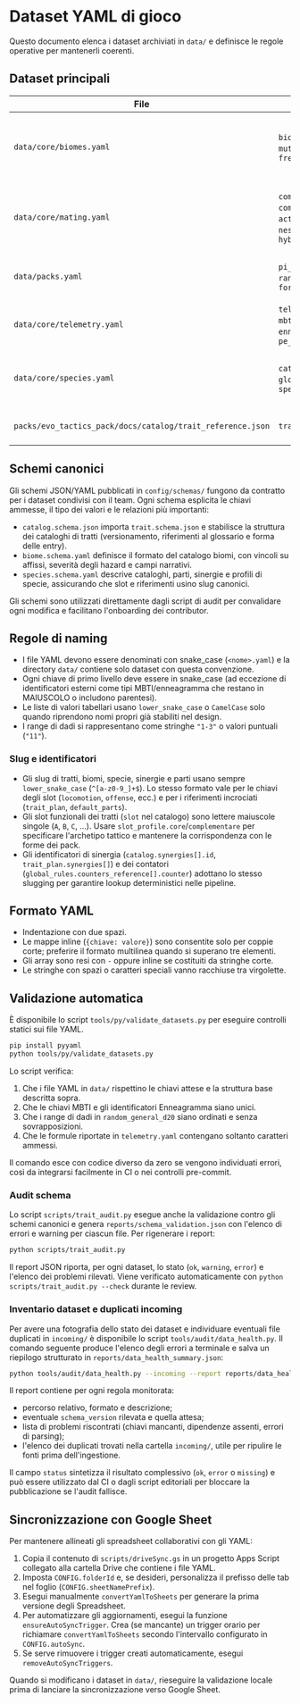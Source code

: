 # Dataset YAML di gioco

Questo documento elenca i dataset archiviati in `data/` e definisce le regole operative per mantenerli coerenti.

## Dataset principali

| File | Chiave radice | Contenuto | Note |
| --- | --- | --- | --- |
| `data/core/biomes.yaml` | `biomes`, `vc_adapt`, `mutations`, `frequencies` | Parametri di difficoltà, adattamenti e tabelle mutazioni per i biomi. | Gli array `t0_table_d12` e `t1_table_d8` rappresentano risultati di dadi e vanno mantenuti ordinati secondo il valore del dado. La struttura del catalogo biomi è descritta in `config/schemas/biome.schema.yaml`. |
| `data/core/mating.yaml` | `compat_forme`, `compat_ennea`, `actions_appeal`, `nest_standards`, `hybrid_rules` | Regolette di compatibilità tra forme MBTI/enneagramma, valutazioni azioni e standard del nido. | Le chiavi MBTI devono rimanere in maiuscolo; le azioni usano snake_case. |
| `data/packs.yaml` | `pi_shop`, `random_general_d20`, `forms` | Tabelledi costo e generazione pacchetti (d20, bias per forma). | Le forme MBTI sono sezioni di secondo livello sotto `forms`. |
| `data/core/telemetry.yaml` | `telemetry`, `indices`, `mbti_axes`, `ennea_themes`, `pe_economy` | Configurazioni per la telemetria in gioco, formule e ponderazioni. | Le formule sono stringhe e devono rispettare la sintassi usata in backend analytics. |
| `data/core/species.yaml` | `catalog`, `global_rules`, `species` | Catalogo delle parti, sinergie e profili di specie giocabili. | Validato da `config/schemas/species.schema.yaml`; i campi `default_parts` e `trait_plan` accettano solo slug definiti nel catalogo. |
| `packs/evo_tactics_pack/docs/catalog/trait_reference.json` | `traits` | Catalogo completo dei tratti selezionabili. | Validato da `config/schemas/catalog.schema.json` e `config/schemas/trait.schema.json`. |

## Schemi canonici

Gli schemi JSON/YAML pubblicati in `config/schemas/` fungono da contratto per i dataset condivisi con il team. Ogni schema esplicita le chiavi ammesse, il tipo dei valori e le relazioni più importanti:

* `catalog.schema.json` importa `trait.schema.json` e stabilisce la struttura dei cataloghi di tratti (versionamento, riferimenti al glossario e forma delle entry).
* `biome.schema.yaml` definisce il formato del catalogo biomi, con vincoli su affissi, severità degli hazard e campi narrativi.
* `species.schema.yaml` descrive cataloghi, parti, sinergie e profili di specie, assicurando che slot e riferimenti usino slug canonici.

Gli schemi sono utilizzati direttamente dagli script di audit per convalidare ogni modifica e facilitano l'onboarding dei contributor.

## Regole di naming

* I file YAML devono essere denominati con snake_case (`<nome>.yaml`) e la directory `data/` contiene solo dataset con questa convenzione.
* Ogni chiave di primo livello deve essere in snake_case (ad eccezione di identificatori esterni come tipi MBTI/enneagramma che restano in MAIUSCOLO o includono parentesi).
* Le liste di valori tabellari usano `lower_snake_case` o `CamelCase` solo quando riprendono nomi propri già stabiliti nel design.
* I range di dadi si rappresentano come stringhe `"1-3"` o valori puntuali (`"11"`).

### Slug e identificatori

* Gli slug di tratti, biomi, specie, sinergie e parti usano sempre `lower_snake_case` (`^[a-z0-9_]+$`). Lo stesso formato vale per le chiavi degli slot (`locomotion`, `offense`, ecc.) e per i riferimenti incrociati (`trait_plan`, `default_parts`).
* Gli slot funzionali dei tratti (`slot` nel catalogo) sono lettere maiuscole singole (`A`, `B`, `C`, ...). Usare `slot_profile.core`/`complementare` per specificare l'archetipo tattico e mantenere la corrispondenza con le forme dei pack.
* Gli identificatori di sinergia (`catalog.synergies[].id`, `trait_plan.synergies[]`) e dei contatori (`global_rules.counters_reference[].counter`) adottano lo stesso slugging per garantire lookup deterministici nelle pipeline.

## Formato YAML

* Indentazione con due spazi.
* Le mappe inline (`{chiave: valore}`) sono consentite solo per coppie corte; preferire il formato multilinea quando si superano tre elementi.
* Gli array sono resi con `-` oppure inline se costituiti da stringhe corte.
* Le stringhe con spazi o caratteri speciali vanno racchiuse tra virgolette.

## Validazione automatica

È disponibile lo script `tools/py/validate_datasets.py` per eseguire controlli statici sui file YAML.

```bash
pip install pyyaml
python tools/py/validate_datasets.py
```

Lo script verifica:

1. Che i file YAML in `data/` rispettino le chiavi attese e la struttura base descritta sopra.
2. Che le chiavi MBTI e gli identificatori Enneagramma siano unici.
3. Che i range di dadi in `random_general_d20` siano ordinati e senza sovrapposizioni.
4. Che le formule riportate in `telemetry.yaml` contengano soltanto caratteri ammessi.

Il comando esce con codice diverso da zero se vengono individuati errori, così da integrarsi facilmente in CI o nei controlli pre-commit.

### Audit schema

Lo script `scripts/trait_audit.py` esegue anche la validazione contro gli schemi canonici e genera `reports/schema_validation.json` con l'elenco di errori e warning per ciascun file. Per rigenerare i report:

```bash
python scripts/trait_audit.py
```

Il report JSON riporta, per ogni dataset, lo stato (`ok`, `warning`, `error`) e l'elenco dei problemi rilevati. Viene verificato automaticamente con `python scripts/trait_audit.py --check` durante le review.

### Inventario dataset e duplicati incoming

Per avere una fotografia dello stato dei dataset e individuare eventuali file duplicati in `incoming/` è disponibile lo script `tools/audit/data_health.py`. Il comando seguente produce l'elenco degli errori a terminale e salva un riepilogo strutturato in `reports/data_health_summary.json`:

```bash
python tools/audit/data_health.py --incoming --report reports/data_health_summary.json
```

Il report contiene per ogni regola monitorata:

* percorso relativo, formato e descrizione;
* eventuale `schema_version` rilevata e quella attesa;
* lista di problemi riscontrati (chiavi mancanti, dipendenze assenti, errori di parsing);
* l'elenco dei duplicati trovati nella cartella `incoming/`, utile per ripulire le fonti prima dell'ingestione.

Il campo `status` sintetizza il risultato complessivo (`ok`, `error` o `missing`) e può essere utilizzato dal CI o dagli script editoriali per bloccare la pubblicazione se l'audit fallisce.

## Sincronizzazione con Google Sheet

Per mantenere allineati gli spreadsheet collaborativi con gli YAML:

1. Copia il contenuto di `scripts/driveSync.gs` in un progetto Apps Script collegato alla cartella Drive che contiene i file YAML.
2. Imposta `CONFIG.folderId` e, se desideri, personalizza il prefisso delle tab nel foglio (`CONFIG.sheetNamePrefix`).
3. Esegui manualmente `convertYamlToSheets` per generare la prima versione degli Spreadsheet.
4. Per automatizzare gli aggiornamenti, esegui la funzione `ensureAutoSyncTrigger`. Crea (se mancante) un trigger orario per richiamare `convertYamlToSheets` secondo l'intervallo configurato in `CONFIG.autoSync`.
5. Se serve rimuovere i trigger creati automaticamente, esegui `removeAutoSyncTriggers`.

Quando si modificano i dataset in `data/`, rieseguire la validazione locale prima di lanciare la sincronizzazione verso Google Sheet.
